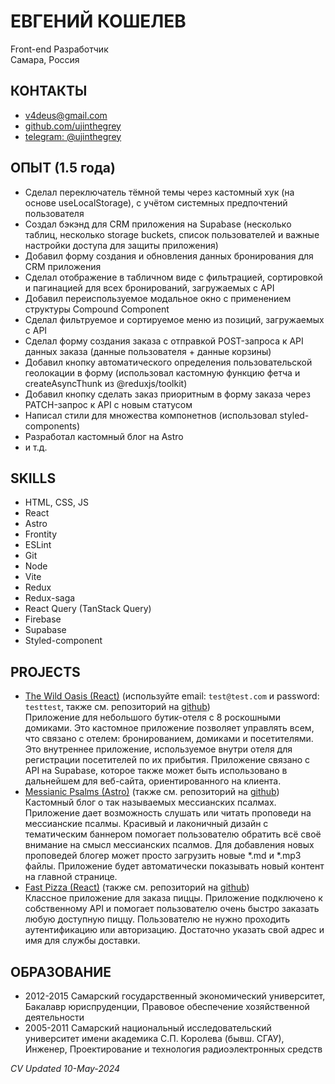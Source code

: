 # ЕВГЕНИЙ КОШЕЛЕВ
Front-end Разработчик\
Самара, Россия

## КОНТАКТЫ
- v4deus@gmail.com
- [github.com/ujinthegrey](https://github.com/ujinthegrey)
- [telegram: @ujinthegrey](https://t.me/ujinthegrey)

## ОПЫТ (1.5 года)
- Сделал переключатель тёмной темы через кастомный хук (на основе useLocalStorage), с учётом системных предпочтений пользователя
- Создал бэкэнд для CRM приложения на Supabase (несколько таблиц, несколько storage buckets, список пользователей и важные настройки доступа для защиты приложения)
- Добавил форму создания и обновления данных бронирования для CRM приложения
- Сделал отображение в табличном виде с фильтрацией, сортировкой и пагинацией для всех бронирований, загружаемых с API
- Добавил переиспользуемое модальное окно с применением структуры Compound Component
- Сделал фильтруемое и сортируемое меню из позиций, загружаемых с API
- Сделал форму создания заказа с отправкой POST-запроса к API данных заказа (данные пользователя + данные корзины)
- Добавил кнопку автоматического определения пользовательской геолокации в форму (использовал кастомную функцию фетча и createAsyncThunk из @reduxjs/toolkit)
- Добавил кнопку сделать заказ приоритным в форму заказа через PATCH-запрос к API с новым статусом
- Написал стили для множества компонетнов (использовал styled-components)
- Разработал кастомный блог на Astro
- и т.д.

## SKILLS
- HTML, CSS, JS
- React
- Astro
- Frontity
- ESLint
- Git
- Node
- Vite
- Redux
- Redux-saga
- React Query (TanStack Query)
- Firebase
- Supabase
- Styled-component

## PROJECTS
- [The Wild Oasis (React)](https://koshelev-wild-oasis.netlify.app) (используйте email: `test@test.com` и password: `testtest`, также см. репозиторий на [github](https://github.com/ujinthegrey/the-wild-oasis))\
Приложение для небольшого бутик-отеля с 8 роскошными домиками. Это кастомное приложение позволяет управлять всем, что связано с отелем: бронированием, домиками и посетителями. Это внутреннее приложение, используемое внутри отеля для регистрации посетителей по их прибытия. Приложение связано с API на Supabase, которое также может быть использовано в дальнейшем для веб-сайта, ориентированного на клиента.
- [Messianic Psalms (Astro)](https://messianic-psalms.netlify.app) (также см. репозиторий на [github](https://github.com/ujinthegrey/messianic-psalms-astro))\
Кастомный блог о так называемых мессианских псалмах. Приложение дает возможность слушать или читать проповеди на мессианские псалмы. Красивый и лаконичный дизайн с тематическим баннером помогает пользователю обратить всё своё внимание на смысл мессианских псалмов. Для добавления новых проповедей блогер может просто загрузить новые  *.md и *.mp3 файлы. Приложение будет автоматически показывать новый контент на главной странице.
- [Fast Pizza (React)](https://koshelev-react-pizza.netlify.app) (также см. репозиторий на [github](https://github.com/ujinthegrey/fast-react-pizza))\
Классное приложение для заказа пиццы. Приложение подключено к собственному API и помогает пользователю очень быстро заказать любую доступную пиццу. Пользователю не нужно проходить аутентификацию или авторизацию. Достаточно указать свой адрес и имя для службы доставки.

## ОБРАЗОВАНИЕ
- 2012-2015 Самарский государственный экономический университет, Бакалавр юриспруденции, Правовое обеспечение хозяйственной деятельности
- 2005-2011 Самарский национальный исследовательский университет имени академика С.П. Королева (бывш. СГАУ), Инженер, Проектирование и технология радиоэлектронных средств

*CV Updated 10-May-2024*

